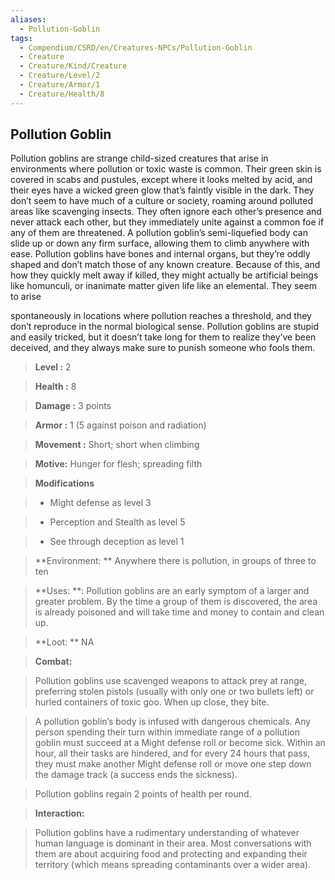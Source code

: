 ```yaml
---
aliases:
  - Pollution-Goblin
tags:
  - Compendium/CSRD/en/Creatures-NPCs/Pollution-Goblin
  - Creature
  - Creature/Kind/Creature
  - Creature/Level/2
  - Creature/Armor/1
  - Creature/Health/8
---
```

  
    
## Pollution Goblin  
Pollution goblins are strange child-sized creatures that arise in environments where pollution or toxic waste is common. Their green skin is covered in scabs and pustules, except where it looks melted by acid, and their eyes have a wicked green glow that’s faintly visible in the dark. They don’t seem to have much of a culture or society, roaming around polluted areas like scavenging insects. They often ignore each other’s presence and never attack each other, but they immediately unite against a common foe if any of them are threatened. A pollution goblin’s semi-liquefied body can slide up or down any firm surface, allowing them to climb anywhere with ease. Pollution goblins have bones and internal organs, but they’re oddly shaped and don’t match those of any known creature. Because of this, and how they quickly melt away if killed, they might actually be artificial beings like homunculi, or inanimate matter given life like an elemental. They seem to arise  
spontaneously in locations where pollution reaches a threshold, and they don’t reproduce in the normal biological sense. Pollution goblins are stupid and easily tricked, but it doesn’t take long for them to realize they’ve been deceived, and they always make sure to punish someone who fools them.  
   
> **Level :** 2    
> **Health :** 8   
> **Damage :** 3 points    
> **Armor :** 1 (5 against poison and radiation)   
> **Movement :** Short; short when climbing    
> **Motive:** Hunger for flesh; spreading filth   
  
> **Modifications**    
>- Might defense as level 3  
>- Perception and Stealth as level 5   
>- See through deception as level 1   
  
    
> **Environment: ** Anywhere there is pollution, in groups of three to ten   
   
> **Uses: **: Pollution goblins are an early symptom of a larger and greater problem. By the time a group of them is discovered, the area is already poisoned and will take time and money to contain and clean up.   
  
> **Loot: ** NA  
  
> **Combat:**   
>Pollution goblins use scavenged weapons to attack prey at range, preferring stolen pistols (usually with only one or two bullets left) or hurled containers of toxic goo. When up close, they bite.   
>  
>A pollution goblin’s body is infused with dangerous chemicals. Any person spending their turn within immediate range of a pollution goblin must succeed at a Might defense roll or become sick. Within an hour, all their tasks are hindered, and for every 24 hours that pass, they must make another Might defense roll or move one step down the damage track (a success ends the sickness).   
>  
>Pollution goblins regain 2 points of health per round.   
  
> **Interaction:**   
>  Pollution goblins have a rudimentary understanding of whatever human language is dominant in their area. Most conversations with them are about acquiring food and protecting and expanding their territory (which means spreading contaminants over a wider area).   
  
  
